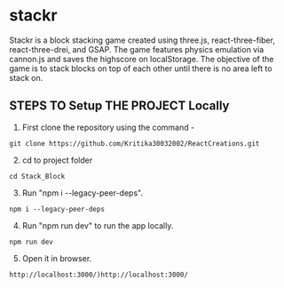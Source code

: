 # stackr

Stackr is a block stacking game created using three.js, react-three-fiber, react-three-drei, and GSAP. The game features physics emulation via cannon.js and saves the highscore on localStorage. The objective of the game is to stack blocks on top of each other until there is no area left to stack on.

## STEPS TO Setup THE PROJECT Locally

1. First clone the repository using the command -

```
git clone https://github.com/Kritika30032002/ReactCreations.git
```

2. cd to project folder

```
cd Stack_Block
```

3. Run "npm i --legacy-peer-deps".

```
npm i --legacy-peer-deps
```

4. Run "npm run dev" to run the app locally.

```
npm run dev
```

5. Open it in browser.

```
http://localhost:3000/)http://localhost:3000/
```
